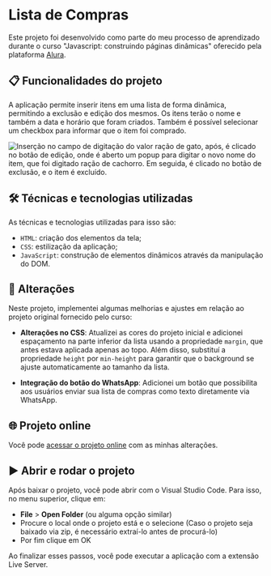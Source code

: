 
# Lista de Compras

Este projeto foi desenvolvido como parte do meu processo de aprendizado durante o curso  "Javascript: construindo páginas dinâmicas" oferecido pela plataforma [Alura](https://www.alura.com.br/).

## 📋 Funcionalidades do projeto

A aplicação permite inserir itens em uma lista de forma dinâmica, permitindo a exclusão e edição dos mesmos. Os itens terão o nome e também a data e horário que foram criados. Também é possível selecionar um checkbox para informar que o item foi comprado.

![Inserção no campo de digitação do valor ração de gato, após, é clicado no botão de edição, onde é aberto um popup para digitar o novo nome do item, que foi digitado ração de cachorro. Em seguida, é clicado no botão de exclusão, e o item é excluído.](https://imgur.com/isPj7Xf.gif)

## 🛠️ Técnicas e tecnologias utilizadas

As técnicas e tecnologias utilizadas para isso são:

- `HTML`: criação dos elementos da tela;
- `CSS`: estilização da aplicação;
- `JavaScript`: construção de elementos dinâmicos através da manipulação do DOM.

## 🔄 Alterações

Neste projeto, implementei algumas melhorias e ajustes em relação ao projeto original fornecido pelo curso:

- **Alterações no CSS**: Atualizei as cores do projeto inicial e adicionei espaçamento na parte inferior da lista usando a propriedade `margin`, que antes estava aplicada apenas ao topo. Além disso, substituí a propriedade `height` por `min-height` para garantir que o background se ajuste automaticamente ao tamanho da lista.

- **Integração do botão do WhatsApp**: Adicionei um botão que possibilita aos usuários enviar sua lista de compras como texto diretamente via WhatsApp.

## 🌐 Projeto online

Você pode [acessar o projeto online](https://onogabriela.github.io/lista-de-compras/) com as minhas alterações.


## ▶️ Abrir e rodar o projeto

Após baixar o projeto, você pode abrir com o Visual Studio Code. Para isso, no menu superior, clique em:

- **File** > **Open Folder** (ou alguma opção similar)
- Procure o local onde o projeto está e o selecione (Caso o projeto seja baixado via zip, é necessário extraí-lo antes de procurá-lo)
- Por fim clique em OK

Ao finalizar esses passos, você pode executar a aplicação com a extensão Live Server. 



